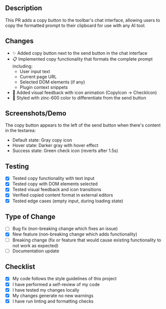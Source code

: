 ## Description

This PR adds a copy button to the toolbar's chat interface, allowing users to copy the formatted prompt to their clipboard for use with any AI tool.

## Changes

- ✨ Added copy button next to the send button in the chat interface
- 📋 Implemented copy functionality that formats the complete prompt including:
  - User input text
  - Current page URL
  - Selected DOM elements (if any)
  - Plugin context snippets
- 🎨 Added visual feedback with icon animation (CopyIcon → CheckIcon)
- 💅 Styled with zinc-600 color to differentiate from the send button

## Screenshots/Demo

The copy button appears to the left of the send button when there's content in the textarea:
- Default state: Gray copy icon
- Hover state: Darker gray with hover effect
- Success state: Green check icon (reverts after 1.5s)

## Testing

- [x] Tested copy functionality with text input
- [x] Tested copy with DOM elements selected
- [x] Tested visual feedback and icon transitions
- [x] Verified copied content format in external editors
- [x] Tested edge cases (empty input, during loading state)

## Type of Change

- [ ] Bug fix (non-breaking change which fixes an issue)
- [x] New feature (non-breaking change which adds functionality)
- [ ] Breaking change (fix or feature that would cause existing functionality to not work as expected)
- [ ] Documentation update

## Checklist

- [x] My code follows the style guidelines of this project
- [x] I have performed a self-review of my code
- [x] I have tested my changes locally
- [x] My changes generate no new warnings
- [x] I have run linting and formatting checks